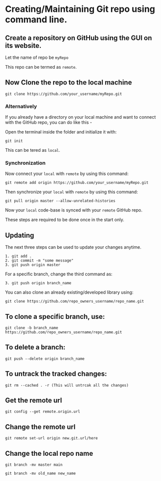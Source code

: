 # Creating/Maintaining Git repo using command line.

## Create a repository on GitHub using the GUI on its website.

Let the name of repo be ```myRepo```

This repo can be termed as ```remote```.

## Now Clone the repo to the local machine

```
git clone https://github.com/your_username/myRepo.git
```

### Alternatively

If you already have a directory on your local machine and want to connect with the GitHub repo, you can do like this -

Open the terminal inside the folder and initialize it with:

```
git init
```

This can be tered as ```local```.

### Synchronization

Now connect your ```local``` with ```remote``` by using this command:

```
git remote add origin https://github.com/your_username/myRepo.git
```

Then synchronize your ```local``` with ```remote``` by using this command:

```
git pull origin master --allow-unrelated-histories
```

Now your ```local``` code-base is synced with your ```remote``` GitHub repo.

These steps are required to be done once in the start only.

## Updating

The next three steps can be used to update your changes anytime.

    1. git add .
    2. git commit -m "some message"
    3. git push origin master

For a specific branch, change the third command as:

    3. git push origin branch_name

You can also clone an already existing/developed library using:

```
git clone https://github.com/repo_owners_username/repo_name.git
```

## To clone a specific branch, use:

```
git clone -b branch_name https://github.com/repo_owners_username/repo_name.git
```

## To delete a branch:

```
git push --delete origin branch_name
```

## To untrack the tracked changes:

```
git rm --cached . -r (This will untrcak all the changes)
```

## Get the remote url

```
git config --get remote.origin.url
```

## Change the remote url

```
git remote set-url origin new.git.url/here
```

## Change the local repo name

```
git branch -mv master main
    
git branch -mv old_name new_name
```
